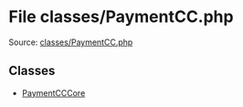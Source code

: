 File classes/PaymentCC.php
=========

Source: [classes/PaymentCC.php](https://github.com/PrestaShop/PrestaShop/blob/1.5.4.0/classes/PaymentCC.php)


Classes
-------

* [PaymentCCCore](class.PaymentCCCore.md)

